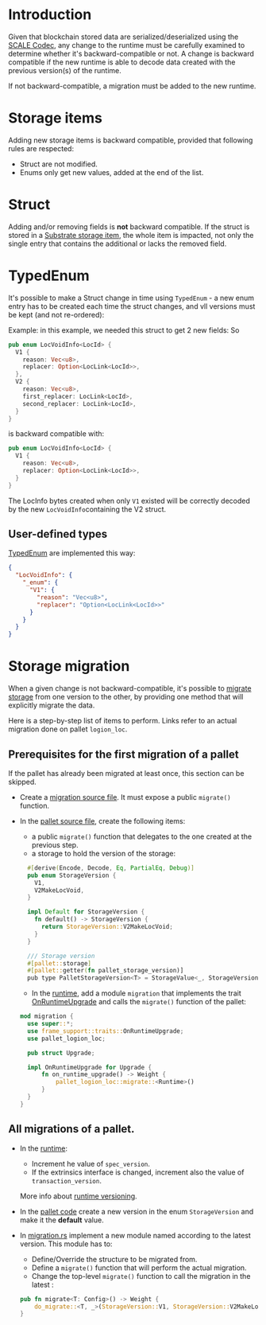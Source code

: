 # Introduction
Given that blockchain stored data are serialized/deserialized using the
[SCALE Codec](https://docs.substrate.io/v3/advanced/scale-codec/), any change to the runtime must be carefully
examined to determine whether it's backward-compatible or not.
A change is backward compatible if the new runtime is able to decode data created with the previous version(s) of the runtime.

If not backward-compatible, a migration must be added to the new runtime.

# Storage items
Adding new storage items is backward compatible, provided that following rules are respected:
* Struct are not modified.
* Enums only get new values, added at the end of the list.

# Struct
Adding and/or removing fields is **not** backward compatible.
If the struct is stored in a [Substrate storage item](https://docs.substrate.io/v3/runtime/storage/#storage-items), the whole item is impacted, not only
the single entry that contains the additional or lacks the removed field.

# TypedEnum
It's possible to make a Struct change in time using `TypedEnum` - a new enum entry has to be created each time
the struct changes, and vll versions must be kept (and not re-ordered):

Example: in this example, we needed this struct to get 2 new fields:
So
```rust
pub enum LocVoidInfo<LocId> {
  V1 {
    reason: Vec<u8>,
    replacer: Option<LocLink<LocId>>,
  },
  V2 {
    reason: Vec<u8>,
    first_replacer: LocLink<LocId>,
    second_replacer: LocLink<LocId>,
  }
}
```
is backward compatible with:
```rust
pub enum LocVoidInfo<LocId> {
  V1 {
    reason: Vec<u8>,
    replacer: Option<LocLink<LocId>>,
  }
}
```
The LocInfo bytes created when only `V1` existed will be correctly decoded by the new `LocVoidInfo`containing the V2 struct.

## User-defined types
[TypedEnum](https://polkadot.js.org/docs/api/start/types.extend/#user-defined-enum) are implemented this way:
```json
{
  "LocVoidInfo": {
    "_enum": {
      "V1": {
        "reason": "Vec<u8>",
        "replacer": "Option<LocLink<LocId>>"
      }
    }
  }
}
```

# Storage migration
When a given change is not backward-compatible, it's possible to [migrate storage](https://docs.substrate.io/v3/runtime/upgrades/#storage-migrations) from one version
to the other, by providing one method that will explicitly migrate the data.

Here is a step-by-step list of items to perform. Links refer to an actual migration done on pallet `logion_loc`.

## Prerequisites for the first migration of a pallet
If the pallet has already been migrated at least once, this section can be skipped.
* Create a [migration source file](../pallets/logion_loc/src/migration.rs). It must expose a public `migrate()` function.
* In the [pallet source file](../pallets/logion_loc/src/lib.rs), create the following items:
  * a public `migrate()` function that delegates to the one created at the previous step.
  * a storage to hold the version of the storage:
  ```rust
    #[derive(Encode, Decode, Eq, PartialEq, Debug)]
    pub enum StorageVersion {
      V1,
      V2MakeLocVoid,
    }

    impl Default for StorageVersion {
      fn default() -> StorageVersion {
        return StorageVersion::V2MakeLocVoid;
      }
    }

    /// Storage version
    #[pallet::storage]
    #[pallet::getter(fn pallet_storage_version)]
    pub type PalletStorageVersion<T> = StorageValue<_, StorageVersion, ValueQuery>;
  ```
  * In the [runtime](../runtime/src/lib.rs), add a module `migration` that implements the trait [OnRuntimeUpgrade](https://crates.parity.io/frame_support/traits/trait.OnRuntimeUpgrade.html) and calls the `migrate()` function of the pallet:

  ```rust
  mod migration {
    use super::*;
    use frame_support::traits::OnRuntimeUpgrade;
    use pallet_logion_loc;

    pub struct Upgrade;

    impl OnRuntimeUpgrade for Upgrade {
        fn on_runtime_upgrade() -> Weight {
            pallet_logion_loc::migrate::<Runtime>()
        }
    }
  }
  ```

## All migrations of a pallet.
* In the [runtime](../runtime/src/lib.rs):
  * Increment he value of `spec_version`.
  * If the extrinsics interface is changed, increment also the value of `transaction_version`.

  More info about [runtime versioning](https://docs.substrate.io/v3/runtime/upgrades/#runtime-versioning).
* In the [pallet code](../pallets/logion_loc/src/lib.rs) create a new version in the enum `StorageVersion` and make it the **default** value.
* In [migration.rs](../pallets/logion_loc/src/migration.rs) implement a new module named according to the latest version. This module has to:
  * Define/Override the structure to be migrated from.
  * Define a `migrate()` function that will perform the actual migration.
  * Change the top-level `migrate()` function to call the migration in the latest :
  ```rust
  pub fn migrate<T: Config>() -> Weight {
      do_migrate::<T, _>(StorageVersion::V1, StorageVersion::V2MakeLocVoid, v1::migrate::<T>)
  }
  ```
